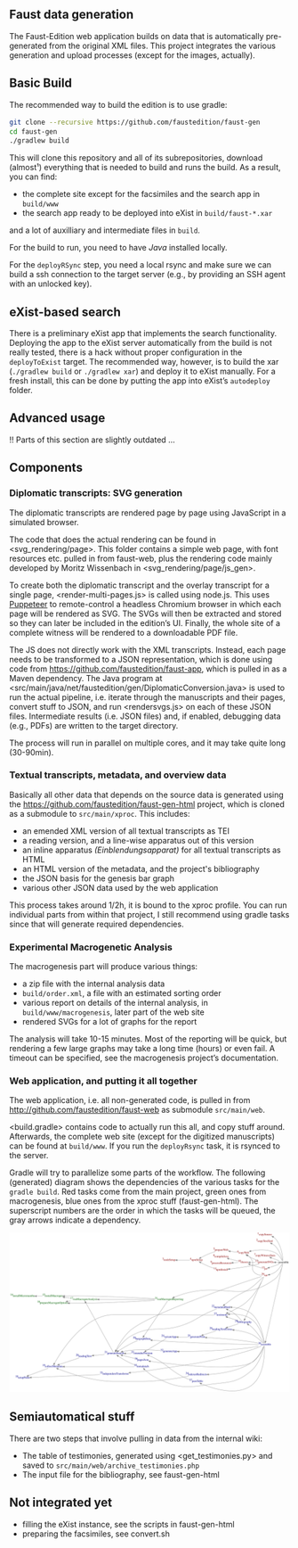 ## Faust data generation

The Faust-Edition web application builds on data that is automatically pre-generated from the original XML files. This project integrates the various generation and upload processes (except for the images, actually).

## Basic Build 

The recommended way to build the edition is to use gradle:

```bash
git clone --recursive https://github.com/faustedition/faust-gen
cd faust-gen
./gradlew build
```

This will clone this repository and all of its subrepositories, download (almost¹) everything that is needed to build and runs the build. As a result, you can find:

* the complete site except for the facsimiles and the search app in `build/www`
* the search app ready to be deployed into eXist in `build/faust-*.xar`

and a lot of auxilliary and intermediate files in `build`.

For the build to run, you need to have _Java_ installed locally. 

For the `deployRSync` step, you need a local rsync and make sure we can build a ssh connection to the target server (e.g., by providing an SSH agent with an unlocked key).

## eXist-based search

There is a preliminary eXist app that implements the search functionality. Deploying the app to the eXist server automatically from the build is not really tested, there is a hack without proper configuration in the `deployToExist` target. The recommended way, however, is to build the xar (`./gradlew build` or `./gradlew xar`) and deploy it to eXist manually. For a fresh install, this can be done by putting the app into eXist’s `autodeploy` folder.

## Advanced usage

!! Parts of this section are slightly outdated …

## Components

### Diplomatic transcripts: SVG generation

The diplomatic transcripts are rendered page by page using JavaScript in a simulated browser. 

The code that does the actual rendering can be found in <svg_rendering/page>. This folder contains a simple web page, with font resources etc. pulled in from faust-web, plus the rendering code mainly developed by Moritz Wissenbach in <svg_rendering/page/js_gen>. 

To create both the diplomatic transcript and the overlay transcript for a single page, <render-multi-pages.js> is called using node.js. This uses [Puppeteer](https://pptr.dev/) to remote-control a headless Chromium browser in which each page will be rendered as SVG. The SVGs will then be extracted and stored so they can later be included in the edition’s UI. Finally, the whole site of a complete witness will be rendered to a downloadable PDF file.

The JS does not directly work with the XML transcripts. Instead, each page needs to be transformed to a JSON representation, which is done using code from https://github.com/faustedition/faust-app, which is pulled in as a Maven dependency. The Java program at <src/main/java/net/faustedition/gen/DiplomaticConversion.java> is used to run the actual pipeline, i.e. iterate through the manuscripts and their pages, convert stuff to JSON, and run <rendersvgs.js> on each of these JSON files. Intermediate results (i.e. JSON files) and, if enabled, debugging data (e.g., PDFs) are written to the target directory.

The process will run in parallel on multiple cores, and it may take quite long (30-90min).

### Textual transcripts, metadata, and overview data

Basically all other data that depends on the source data is generated using the https://github.com/faustedition/faust-gen-html project, which is cloned as a submodule to `src/main/xproc`. This includes:

* an emended XML version of all textual transcripts as TEI
* a reading version, and a line-wise apparatus out of this version
* an inline apparatus _(Einblendungsapparat)_ for all textual transcripts as HTML
* an HTML version of the metadata, and the project's bibliography
* the JSON basis for the genesis bar graph
* various other JSON data used by the web application

This process takes around 1/2h, it is bound to the xproc profile. You can run individual parts from within that project, I still recommend using gradle tasks since that will generate required dependencies.

### Experimental Macrogenetic Analysis

The macrogenesis part will produce various things:

* a zip file with the internal analysis data 
* `build/order.xml`, a file with an estimated sorting order 
* various report on details of the internal analysis, in `build/www/macrogenesis`, later part of the web site 
* rendered SVGs for a lot of graphs for the report

The analysis will take 10-15 minutes. Most of the reporting will be quick, but rendering a few large graphs may take a long time (hours) or even fail. A timeout can be specified, see the macrogenesis project’s documentation.

### Web application, and putting it all together

The web application, i.e. all non-generated code, is pulled in from http://github.com/faustedition/faust-web as submodule `src/main/web`. 

<build.gradle> contains code to actually run this all, and copy stuff around. Afterwards, the complete web site (except for the digitized manuscripts) can be found at `build/www`. If you run the `deployRsync` task, it is rsynced to the server.

Gradle will try to parallelize some parts of the workflow. The following (generated) diagram shows the dependencies of the various tasks for the `gradle build`. Red tasks come from the main project, green ones from macrogenesis, blue ones from the xproc stuff (faust-gen-html). The superscript numbers are the order in which the tasks will be queued, the gray arrows indicate a dependency.

![Build tasks and their dependencies](gradle-dependencies.svg)

## Semiautomatical stuff

There are two steps that involve pulling in data from the internal wiki:

* The table of testimonies, generated using <get_testimonies.py> and saved to `src/main/web/archive_testimonies.php`
* The input file for the bibliography, see faust-gen-html

## Not integrated yet

* filling the eXist instance, see the scripts in faust-gen-html
* preparing the facsimiles, see convert.sh 
